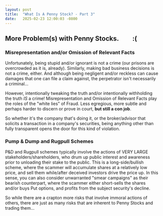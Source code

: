 ```yaml
---
layout: post
title:  "What Is A Penny Stock? - Part 3"
date:   2025-02-23 12:00:03 -0800
---
```

## More Problem(s) with Penny Stocks. &nbsp; &nbsp; &nbsp; &nbsp;  :(

### Misrepresentation and/or Omission of Relevant Facts
Unfortunately, being stupid and/or ignorant is not a crime (our prisons are overcrowded as it is, already).  Similarly, making bad business decisions is not a crime, either.  And although being negligent and/or reckless can cause damages that one can file a claim against, the perpetrator isn't necessarily a criminal...

However, intentionally tweaking the truth and/or intentionally withholding the truth *IS* a crime!  Misrepresentation and Omission of Relevant Facts play the roles of the "white lies" of Fraud.  Less egregious, more subtle and perhaps harder to discern or prove in court, **but still a con job**.

So whether it's the company that's doing it, or the broker/advisor that solicits a transaction in a company's securities, being anything other than fully transparent opens the door for this kind of violation.  

### Pump & Dump and Rugpull Schemes
P&D and Rugpull schemes typically involve the actions of VERY LARGE stakeholders/shareholders, who drum up public interest and awareness prior to unloading their stake to the public.  This is a long-side/bullish scheme, where the scammer will accumulate shares at a relatively low price, and sell them while/after deceived investors drive the price up.  In this sense, you can also consider unwarranted "smear campaigns" as their bearish counterpart, where the scammer either short-sells the shares and/or buys Put options, and profits from the subject security's decline.  

So while there are a crapton more risks that involve immoral actions of others, there are just as many risks that are inherent to Penny Stocks and trading them...